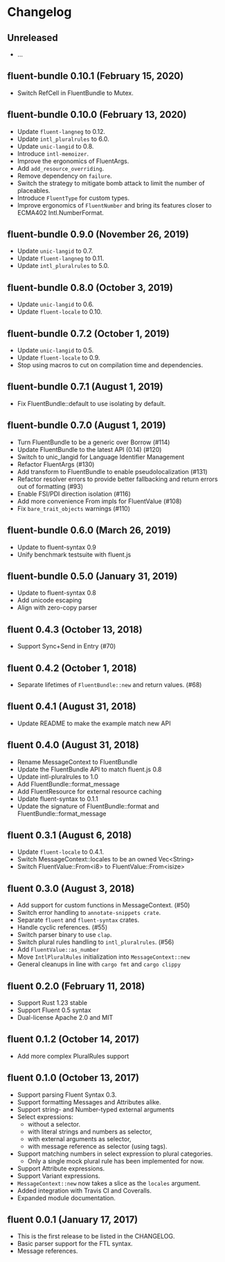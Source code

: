 # Changelog

## Unreleased

  - …

## fluent-bundle 0.10.1 (February 15, 2020)
  - Switch RefCell in FluentBundle to Mutex.

## fluent-bundle 0.10.0 (February 13, 2020)
  - Update `fluent-langneg` to 0.12.
  - Update `intl_pluralrules` to 6.0.
  - Update `unic-langid` to 0.8.
  - Introduce `intl-memoizer`.
  - Improve the ergonomics of FluentArgs.
  - Add `add_resource_overriding`.
  - Remove dependency on `failure`.
  - Switch the strategy to mitigate bomb attack to limit the number of placeables.
  - Introduce `FluentType` for custom types.
  - Improve ergonomics of `FluentNumber` and bring its features closer to ECMA402 Intl.NumberFormat.

## fluent-bundle 0.9.0 (November 26, 2019)
  - Update `unic-langid` to 0.7.
  - Update `fluent-langneg` to 0.11.
  - Update `intl_pluralrules` to 5.0.

## fluent-bundle 0.8.0 (October 3, 2019)

  - Update `unic-langid` to 0.6.
  - Update `fluent-locale` to 0.10.

## fluent-bundle 0.7.2 (October 1, 2019)

  - Update `unic-langid` to 0.5.
  - Update `fluent-locale` to 0.9.
  - Stop using macros to cut on compilation time and dependencies.

## fluent-bundle 0.7.1 (August 1, 2019)

  - Fix FluentBundle::default to use isolating by default.

## fluent-bundle 0.7.0 (August 1, 2019)

  - Turn FluentBundle to be a generic over Borrow<FluentResource> (#114)
  - Update FluentBundle to the latest API (0.14) (#120)
  - Switch to unic_langid for Language Identifier Management
  - Refactor FluentArgs (#130)
  - Add transform to FluentBundle to enable pseudolocalization (#131)
  - Refactor resolver errors to provide better fallbacking and return errors out of formatting (#93)
  - Enable FSI/PDI direction isolation (#116)
  - Add more convenience From impls for FluentValue (#108)
  - Fix `bare_trait_objects` warnings (#110)

## fluent-bundle 0.6.0 (March 26, 2019)

  - Update to fluent-syntax 0.9
  - Unify benchmark testsuite with fluent.js

## fluent-bundle 0.5.0 (January 31, 2019)

  - Update to fluent-syntax 0.8
  - Add unicode escaping
  - Align with zero-copy parser

## fluent 0.4.3 (October 13, 2018)

  - Support Sync+Send in Entry (#70)

## fluent 0.4.2 (October 1, 2018)

  - Separate lifetimes of `FluentBundle::new` and return values. (#68)

## fluent 0.4.1 (August 31, 2018)

  - Update README to make the example match  new API

## fluent 0.4.0 (August 31, 2018)

  - Rename MessageContext to FluentBundle
  - Update the FluentBundle API to match fluent.js 0.8
  - Update intl-pluralrules to 1.0
  - Add FluentBundle::format_message
  - Add FluentResource for external resource caching
  - Update fluent-syntax to 0.1.1
  - Update the signature of FluentBundle::format and FluentBundle::format_message

## fluent 0.3.1 (August 6, 2018)

  - Update `fluent-locale` to 0.4.1.
  - Switch MessageContext::locales to be an owned Vec\<String>
  - Switch FluentValue::From\<i8> to FluentValue::From\<isize>

## fluent 0.3.0 (August 3, 2018)

  - Add support for custom functions in MessageContext. (#50)
  - Switch error handling to `annotate-snippets crate`.
  - Separate `fluent` and `fluent-syntax` crates.
  - Handle cyclic references. (#55)
  - Switch parser binary to use `clap`.
  - Switch plural rules handling to `intl_pluralrules`. (#56)
  - Add `FluentValue::as_number`
  - Move `IntlPluralRules` initialization into `MessageContext::new`
  - General cleanups in line with `cargo fmt` and `cargo clippy`

## fluent 0.2.0 (February 11, 2018)

  - Support Rust 1.23 stable
  - Support Fluent 0.5 syntax
  - Dual-license Apache 2.0 and MIT

## fluent 0.1.2 (October 14, 2017)

  - Add more complex PluralRules support

## fluent 0.1.0 (October 13, 2017)

  - Support parsing Fluent Syntax 0.3.
  - Support formatting Messages and Attributes alike.
  - Support string- and Number-typed external arguments
  - Select expressions:
    - without a selector.
    - with literal strings and numbers as selector,
    - with external arguments as selector,
    - with message reference as selector (using tags).
  - Support matching numbers in select expression to plural categories.
    - Only a single mock plural rule has been implemented for now.
  - Support Attribute expressions.
  - Support Variant expressions.
  - `MessageContext::new` now takes a slice as the `locales` argument.
  - Added integration with Travis CI and Coveralls.
  - Expanded module documentation.


## fluent 0.0.1 (January 17, 2017)

  - This is the first release to be listed in the CHANGELOG.
  - Basic parser support for the FTL syntax.
  - Message references.
